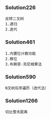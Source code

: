 ### Solution226
    反转二叉树
    1.递归
    2.迭代

### Solution461
    1.内置位计数功能
    2.移位
    3.布赖恩·克尼根算法
    
### Solution590
    N叉树后序遍历（迭代法）

### Solution1266
    切比雪夫距离
